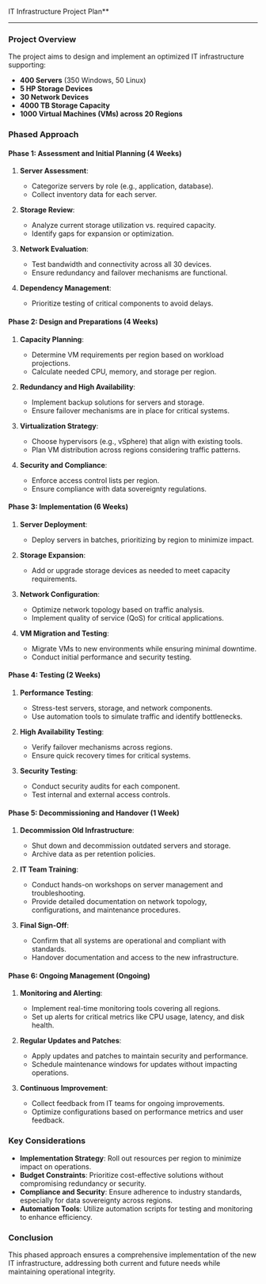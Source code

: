 IT Infrastructure Project Plan**

---

### **Project Overview**

The project aims to design and implement an optimized IT infrastructure supporting:
- **400 Servers** (350 Windows, 50 Linux)
- **5 HP Storage Devices**
- **30 Network Devices**
- **4000 TB Storage Capacity**
- **1000 Virtual Machines (VMs) across 20 Regions**

### **Phased Approach**

#### **Phase 1: Assessment and Initial Planning (4 Weeks)**

1. **Server Assessment**:
   - Categorize servers by role (e.g., application, database).
   - Collect inventory data for each server.

2. **Storage Review**:
   - Analyze current storage utilization vs. required capacity.
   - Identify gaps for expansion or optimization.

3. **Network Evaluation**:
   - Test bandwidth and connectivity across all 30 devices.
   - Ensure redundancy and failover mechanisms are functional.

4. **Dependency Management**:
   - Prioritize testing of critical components to avoid delays.

#### **Phase 2: Design and Preparations (4 Weeks)**

1. **Capacity Planning**:
   - Determine VM requirements per region based on workload projections.
   - Calculate needed CPU, memory, and storage per region.

2. **Redundancy and High Availability**:
   - Implement backup solutions for servers and storage.
   - Ensure failover mechanisms are in place for critical systems.

3. **Virtualization Strategy**:
   - Choose hypervisors (e.g., vSphere) that align with existing tools.
   - Plan VM distribution across regions considering traffic patterns.

4. **Security and Compliance**:
   - Enforce access control lists per region.
   - Ensure compliance with data sovereignty regulations.

#### **Phase 3: Implementation (6 Weeks)**

1. **Server Deployment**:
   - Deploy servers in batches, prioritizing by region to minimize impact.

2. **Storage Expansion**:
   - Add or upgrade storage devices as needed to meet capacity requirements.

3. **Network Configuration**:
   - Optimize network topology based on traffic analysis.
   - Implement quality of service (QoS) for critical applications.

4. **VM Migration and Testing**:
   - Migrate VMs to new environments while ensuring minimal downtime.
   - Conduct initial performance and security testing.

#### **Phase 4: Testing (2 Weeks)**

1. **Performance Testing**:
   - Stress-test servers, storage, and network components.
   - Use automation tools to simulate traffic and identify bottlenecks.

2. **High Availability Testing**:
   - Verify failover mechanisms across regions.
   - Ensure quick recovery times for critical systems.

3. **Security Testing**:
   - Conduct security audits for each component.
   - Test internal and external access controls.

#### **Phase 5: Decommissioning and Handover (1 Week)**

1. **Decommission Old Infrastructure**:
   - Shut down and decommission outdated servers and storage.
   - Archive data as per retention policies.

2. **IT Team Training**:
   - Conduct hands-on workshops on server management and troubleshooting.
   - Provide detailed documentation on network topology, configurations, and maintenance procedures.

3. **Final Sign-Off**:
   - Confirm that all systems are operational and compliant with standards.
   - Handover documentation and access to the new infrastructure.

#### **Phase 6: Ongoing Management (Ongoing)**

1. **Monitoring and Alerting**:
   - Implement real-time monitoring tools covering all regions.
   - Set up alerts for critical metrics like CPU usage, latency, and disk health.

2. **Regular Updates and Patches**:
   - Apply updates and patches to maintain security and performance.
   - Schedule maintenance windows for updates without impacting operations.

3. **Continuous Improvement**:
   - Collect feedback from IT teams for ongoing improvements.
   - Optimize configurations based on performance metrics and user feedback.

### **Key Considerations**

- **Implementation Strategy**: Roll out resources per region to minimize impact on operations.
- **Budget Constraints**: Prioritize cost-effective solutions without compromising redundancy or security.
- **Compliance and Security**: Ensure adherence to industry standards, especially for data sovereignty across regions.
- **Automation Tools**: Utilize automation scripts for testing and monitoring to enhance efficiency.

### **Conclusion**

This phased approach ensures a comprehensive implementation of the new IT infrastructure, addressing both current and future needs while maintaining operational integrity.